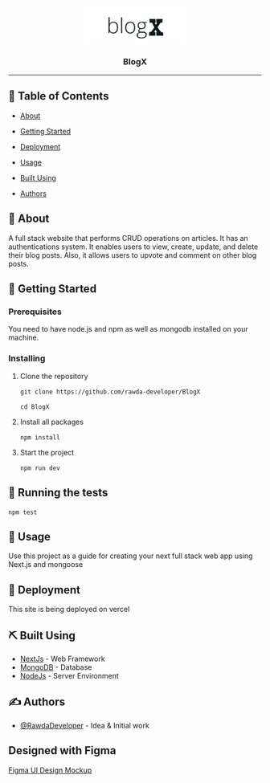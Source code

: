 <p align="center">
  <a href="https://github.com/rawda-developer/BlogX" rel="noopener">
 <img width=200px src="./public/BlogX.png" alt="Project logo"></a>
</p>

<h3 align="center">BlogX</h3>

---

## 📝 Table of Contents

- [About](#about)
- [Getting Started](#getting_started)
- [Deployment](#deployment)
- [Usage](#usage)
- [Built Using](#built_using)

- [Authors](#authors)

## 🧐 About <a name = "about"></a>

A full stack website that performs CRUD operations on articles. It has an authentications system. It enables users to view, create, update, and delete their blog posts. Also, it allows users to upvote and comment on other blog posts.

## 🏁 Getting Started <a name = "getting_started"></a>

### Prerequisites

You need to have node.js and npm as well as mongodb installed on your machine.

### Installing

1. Clone the repository

   ```
   git clone https://github.com/rawda-developer/BlogX
   ```

   ```
   cd BlogX
   ```

2. Install all packages
   ```
   npm install
   ```
3. Start the project
   ```
   npm run dev
   ```

## 🔧 Running the tests

```
npm test
```

## 🎈 Usage <a name="usage"></a>

Use this project as a guide for creating your next full stack web app using Next.js and mongoose

## 🚀 Deployment <a name = "deployment"></a>

This site is being deployed on vercel

## ⛏️ Built Using <a name = "built_using"></a>

- [NextJs](https://nextjs.org/) - Web Framework
- [MongoDB](https://www.mongodb.com/) - Database
- [NodeJs](https://nodejs.org/en/) - Server Environment

## ✍️ Authors <a name = "authors"></a>

- [@RawdaDeveloper](https://github.com/rawda-developer) - Idea & Initial work

## Designed with Figma

[Figma UI Design Mockup](https://www.figma.com/proto/q1iWAZdSeoDzjfB0xWNrFZ/BlogX?node-id=2%3A70409&scaling=scale-down&page-id=0%3A1&starting-point-node-id=2%3A70409)
